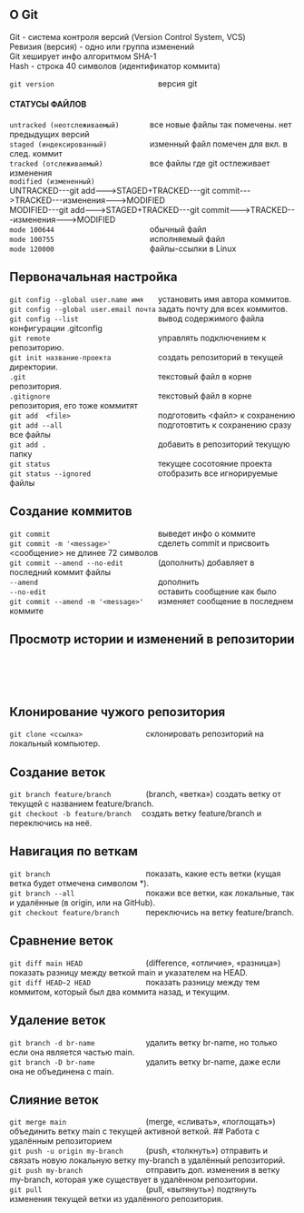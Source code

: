 ## О Git
Git - система контроля версий (Version Control System, VCS)  
Ревизия (версия) - одно или группа изменений  
Git хеширует инфо алгоритмом SHA-1  
Hash - строка 40 символов (идентификатор коммита)  

`git version                         ` версия git    
#### СТАТУСЫ ФАЙЛОВ  
`untracked (неотслеживаемый)       ` все новые файлы так помечены. нет предыдущих версий    
`staged (индексированный)          ` изменный файл помечен для вкл. в след. коммит    
`tracked (отслеживаемый)           ` все файлы где git остлеживает изменения    
`modified (измененный)             `    
UNTRACKED---git add--->STAGED+TRACKED---git commit--->TRACKED---изменения--->MODIFIED    
MODIFIED---git add--->STAGED+TRACKED---git commit--->TRACKED---изменения--->MODIFIED   
`mode 100644                       ` обычный файл  
`mode 100755                       ` исполняемый файл  
`mode 120000                       ` файлы-ссылки в Linux  
## Первоначальная настройка
`git config --global user.name имя   ` установить имя автора коммитов.    
`git config --global user.email почта` задать почту для всех коммитов.    
`git config --list                   ` вывод содержимого файла конфигурации .gitconfig  
`git remote                          ` управлять подключением к репозиторию.    
`git init название-проекта           ` создать репозиторий в текущей директории.   
`.git                                ` текстовый файл в корне репозитория.        
`.gitignore                          ` текстовый файл в корне репозитория, его тоже коммитят    
`git add  <file>                     ` подготовить <файл> к сохранению   
`git add --all                       ` подготовтить к сохранению сразу все файлы    
`git add .                           ` добавить в репозиторий текущую папку  
`git status                          ` текущее сосотояние проекта    
`git status --ignored                ` отобразить все игнорируемые файлы    
## Создание коммитов  
`git commit                          ` выведет инфо о коммите  
`git commit -m '<message>'           ` сделеть commit и присвоить <сообщение> не длинее 72 символов    
`git commit --amend --no-edit        ` (дополнить) добавляет в последний коммит файлы   
`--amend                             ` дополнить   
`--no-edit                           ` оставить сообщение как было  
`git commit --amend -m '<message>'   ` изменяет сообщение в последнем коммите  
## Просмотр истории и изменений в репозитории  
``  
``  
``  
``  
``  
``  
``  
``  
## Клонирование чужого репозитория    
`git clone <cсылка>               ` склонировать репозиторий на локальный компьютер.    
## Создание веток    
`git branch feature/branch        ` (branch, «ветка») создать ветку от текущей с названием feature/branch.      
`git checkout -b feature/branch  ` создать ветку feature/branch и переключись на неё.    
## Навигация по веткам    
`git branch                       ` показать, какие есть ветки (кущая ветка будет отмечена символом *).    
`git branch --all                 ` покажи все ветки, как локальные, так и удалённые (в origin, или на GitHub).    
`git checkout feature/branch      ` переключись на ветку feature/branch.    
## Сравнение веток    
`git diff main HEAD               ` (difference, «отличие», «разница») показать разницу между веткой main и указателем на HEAD.       
`git diff HEAD~2 HEAD             ` показать разницу между тем коммитом, который был два коммита назад, и текущим.    
## Удаление веток    
`git branch -d br-name            ` удалить ветку br-name, но только если она является частью main.    
`git branch -D br-name            ` удалить ветку br-name, даже если она не объединена с main.    
## Слияние веток    
`git merge main                   ` (merge, «сливать», «поглощать») объединить ветку main с текущей активной веткой.   ## Работа с удалённым репозиторием    
`git push -u origin my-branch     ` (push, «толкнуть») отправить и связать новую локальную ветку my-branch в удалённый репозиторий.    
`git push my-branch               ` отправить доп. изменения в ветку my-branch, которая уже существует в удалённом репозитории.    
`git pull                         ` (pull, «вытянуть») подтянуть изменения текущей ветки из удалённого репозитория.
